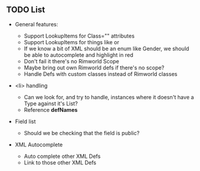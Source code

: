 ## TODO List

 * General features:
   * Support LookupItems for Class="" attributes
   * Support LookupItems for things like <thoughtWorker> or <compClass>
   * If we know a bit of XML should be an enum like Gender, we should be able to autocomplete and highlight in red
   * Don't fail it there's no Rimworld Scope
   * Maybe bring out own Rimworld defs if there's no scope?
   * Handle Defs with custom classes instead of Rimworld classes

 * \<li> handling
   * Can we look for, and try to handle, instances where it doesn't have a Type against it's List?
   * Reference **defNames**

 * Field list
   * Should we be checking that the field is public?

 * XML Autocomplete
   * Auto complete other XML Defs
   * Link to those other XML Defs
